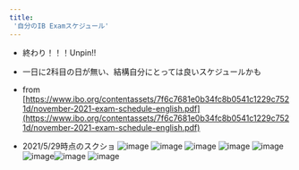 ```yaml
---
title:
 '自分のIB Examスケジュール'
---
```


- 終わり！！！Unpin!!

- 一日に2科目の日が無い、結構自分にとっては良いスケジュールかも

- from [https://www.ibo.org/contentassets/7f6c7681e0b34fc8b0541c1229c7521d/november-2021-exam-schedule-english.pdf](https://www.ibo.org/contentassets/7f6c7681e0b34fc8b0541c1229c7521d/november-2021-exam-schedule-english.pdf)
- 2021/5/29時点のスクショ
![image](https://gyazo.com/bb92a24e870255bc2b9e5310829e2491/thumb/1000)
![image](https://gyazo.com/e9201e541a1bb50e0eb56c68579b2cba/thumb/1000)
![image](https://gyazo.com/b78f6ef87abff49e8a3440265e0707c0/thumb/1000)
![image](https://gyazo.com/0cb38d76ef5a411ba7e55ad2d55f278e/thumb/1000)
![image](https://gyazo.com/e152a41f3674d576eb7c5ce6a01460f0/thumb/1000)
![image](https://gyazo.com/63e1a95eb54aea1c0e704bb5e375b18d/thumb/1000)![image](https://gyazo.com/86ab71106d47acaecae0ff9d9f5ac78d/thumb/1000)
![image](https://gyazo.com/a8730acdc8cfada636be15ac4c942a3e/thumb/1000)
